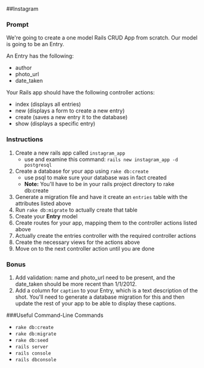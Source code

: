 ##Instagram

### Prompt
We're going to create a one model Rails CRUD App from scratch. Our model is going to be an Entry.

An Entry has the following:

* author
* photo_url
* date_taken

Your Rails app should have the following controller actions:

* index (displays all entries)
* new (displays a form to create a new entry)
* create (saves a new entry it to the database)
* show (displays a specific entry)

### Instructions

1. Create a new rails app called `instagram_app`
   - use and examine this command: `rails new instagram_app -d postgresql`
2. Create a database for your app using `rake db:create`
   - use psql to make sure your database was in fact created
   - __Note:__ You'll have to be in your rails project directory to rake db:create
3. Generate a migration file and have it create an `entries` table with the attributes listed above
4. Run `rake db:migrate` to actually create that table
5. Create your __Entry__ model
6. Create routes for your app, mapping them to the controller actions listed above
7. Actually create the entries controller with the required controller actions
8. Create the necessary views for the actions above
9. Move on to the next controller action until you are done

### Bonus

1. Add validation: name and photo_url need to be present, and the date_taken should be more recent than 1/1/2012.
2. Add a column for `caption` to your Entry, which is a text description of the shot. You'll need to generate a database migration for this and then update the rest of your app to be able to display these captions.


###Useful Command-Line Commands

- `rake db:create`
- `rake db:migrate`
- `rake db:seed`
- `rails server`
- `rails console`
- `rails dbconsole`